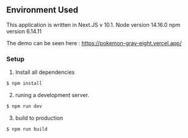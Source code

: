 ## Environment Used
This application is written in Next.JS v 10.1.
Node version 14.16.0
npm version 6.14.11

The demo can be seen here :
https://pokemon-gray-eight.vercel.app/

### Setup

1. Install all dependencies
```sh 
$ npm install
```
2. runing a development server.
```sh 
$ npm run dev
```
3. build to production
```sh 
$ npm run build
```
